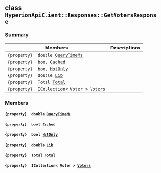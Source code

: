 ## class `HyperionApiClient::Responses::GetVotersResponse` 

### Summary

 Members                        | Descriptions                                
--------------------------------|---------------------------------------------
`{property}  double `[`QueryTimeMs`](#class_hyperion_api_client_1_1_responses_1_1_get_voters_response_1aaed05a434b4de2c0ca564fe4e3d8a2ec) | 
`{property}  bool `[`Cached`](#class_hyperion_api_client_1_1_responses_1_1_get_voters_response_1a4c2f66ac7e92baee23ff3feaedd0a069) | 
`{property}  bool `[`HotOnly`](#class_hyperion_api_client_1_1_responses_1_1_get_voters_response_1aede0d7016e2e36bf71998767504ae13f) | 
`{property}  double `[`Lib`](#class_hyperion_api_client_1_1_responses_1_1_get_voters_response_1aadde7ea54f4086c6436402e5cdfb36d8) | 
`{property}  Total `[`Total`](#class_hyperion_api_client_1_1_responses_1_1_get_voters_response_1aadea4b415425548b9fbcf43685f59cd1) | 
`{property}  ICollection< Voter > `[`Voters`](#class_hyperion_api_client_1_1_responses_1_1_get_voters_response_1a4a0e6d267aeb8616e9800807b5fb5e2b) | 

### Members

#### `{property}  double `[`QueryTimeMs`](#class_hyperion_api_client_1_1_responses_1_1_get_voters_response_1aaed05a434b4de2c0ca564fe4e3d8a2ec) 

#### `{property}  bool `[`Cached`](#class_hyperion_api_client_1_1_responses_1_1_get_voters_response_1a4c2f66ac7e92baee23ff3feaedd0a069) 

#### `{property}  bool `[`HotOnly`](#class_hyperion_api_client_1_1_responses_1_1_get_voters_response_1aede0d7016e2e36bf71998767504ae13f) 

#### `{property}  double `[`Lib`](#class_hyperion_api_client_1_1_responses_1_1_get_voters_response_1aadde7ea54f4086c6436402e5cdfb36d8) 

#### `{property}  Total `[`Total`](#class_hyperion_api_client_1_1_responses_1_1_get_voters_response_1aadea4b415425548b9fbcf43685f59cd1) 

#### `{property}  ICollection< Voter > `[`Voters`](#class_hyperion_api_client_1_1_responses_1_1_get_voters_response_1a4a0e6d267aeb8616e9800807b5fb5e2b) 

